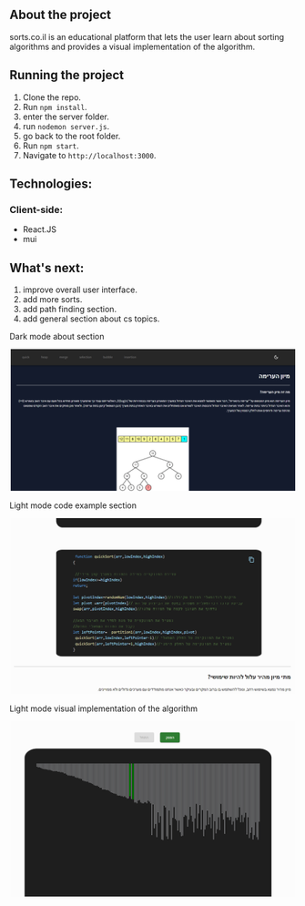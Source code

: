 ## About the project
sorts.co.il is an educational platform that lets the user learn about sorting algorithms
and provides a visual implementation of the algorithm.



## Running the project

1. Clone the repo.
2. Run `npm install`.
3. enter the server folder.
4. run `nodemon server.js`.
5. go back to the root folder.
6. Run `npm start`.
7. Navigate to `http://localhost:3000`.

## Technologies:

### Client-side:
* React.JS
* mui


## What's next:
1. improve overall user interface.
3. add more sorts. 
3. add path finding section.
4. add general section about cs topics.


 Dark mode about section 
<p align="center"><img src="./public/main.PNG" heigth="500" width="500" /></p>
 Light mode code example section
<p align="center"><img src="./public/main2.PNG" heigth="500" width="500" /></p>
Light mode visual implementation of the algorithm
<p align="center"><img src="./public/main3.PNG" heigth="500" width="500" /></p>


